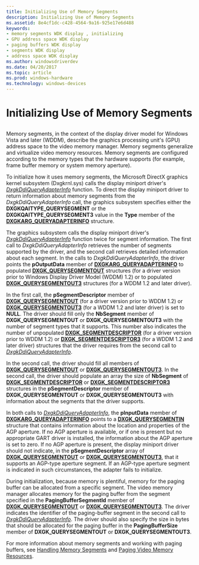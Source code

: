 ```yaml
---
title: Initializing Use of Memory Segments
description: Initializing Use of Memory Segments
ms.assetid: 8e4cf1dc-c428-4564-9a16-925e17e6d488
keywords:
- memory segments WDK display , initializing
- GPU address space WDK display
- paging buffers WDK display
- segments WDK display
- address space WDK display
ms.author: windowsdriverdev
ms.date: 04/20/2017
ms.topic: article
ms.prod: windows-hardware
ms.technology: windows-devices
---
```


# Initializing Use of Memory Segments


## <span id="ddk_initializing_use_of_memory_segments_gg"></span><span id="DDK_INITIALIZING_USE_OF_MEMORY_SEGMENTS_GG"></span>


Memory segments, in the context of the display driver model for Windows Vista and later (WDDM), describe the graphics processing unit's (GPU) address space to the video memory manager. Memory segments generalize and virtualize video memory resources. Memory segments are configured according to the memory types that the hardware supports (for example, frame buffer memory or system memory aperture).

To initialize how it uses memory segments, the Microsoft DirectX graphics kernel subsystem (Dxgkrnl.sys) calls the display miniport driver's [*DxgkDdiQueryAdapterInfo*](https://msdn.microsoft.com/library/windows/hardware/ff559746) function. To direct the display miniport driver to return information about memory segments from the *DxgkDdiQueryAdapterInfo* call, the graphics subsystem specifies either the **DXGKQAITYPE\_QUERYSEGMENT** or the **DXGKQAITYPE\_QUERYSEGMENT3** value in the **Type** member of the [**DXGKARG\_QUERYADAPTERINFO**](https://msdn.microsoft.com/library/windows/hardware/ff557621) structure.

The graphics subsystem calls the display miniport driver's [*DxgkDdiQueryAdapterInfo*](https://msdn.microsoft.com/library/windows/hardware/ff559746) function twice for segment information. The first call to *DxgkDdiQueryAdapterInfo* retrieves the number of segments supported by the driver, and the second call retrieves detailed information about each segment. In the calls to *DxgkDdiQueryAdapterInfo*, the driver points the **pOutputData** member of [**DXGKARG\_QUERYADAPTERINFO**](https://msdn.microsoft.com/library/windows/hardware/ff557621) to populated [**DXGK\_QUERYSEGMENTOUT**](https://msdn.microsoft.com/library/windows/hardware/ff562018) structures (for a driver version prior to Windows Display Driver Model (WDDM) 1.2) or to populated [**DXGK\_QUERYSEGMENTOUT3**](https://msdn.microsoft.com/library/windows/hardware/hh464082) structures (for a WDDM 1.2 and later driver).

In the first call, the **pSegmentDescriptor** member of [**DXGK\_QUERYSEGMENTOUT**](https://msdn.microsoft.com/library/windows/hardware/ff562018) (for a driver version prior to WDDM 1.2) or [**DXGK\_QUERYSEGMENTOUT3**](https://msdn.microsoft.com/library/windows/hardware/hh464082) (for a WDDM 1.2 and later driver) is set to **NULL**. The driver should fill only the **NbSegment** member of **DXGK\_QUERYSEGMENTOUT** or **DXGK\_QUERYSEGMENTOUT3** with the number of segment types that it supports. This number also indicates the number of unpopulated [**DXGK\_SEGMENTDESCRIPTOR**](https://msdn.microsoft.com/library/windows/hardware/ff562035) (for a driver version prior to WDDM 1.2) or [**DXGK\_SEGMENTDESCRIPTOR3**](https://msdn.microsoft.com/library/windows/hardware/hh464086) (for a WDDM 1.2 and later driver) structures that the driver requires from the second call to [*DxgkDdiQueryAdapterInfo*](https://msdn.microsoft.com/library/windows/hardware/ff559746).

In the second call, the driver should fill all members of [**DXGK\_QUERYSEGMENTOUT**](https://msdn.microsoft.com/library/windows/hardware/ff562018) or [**DXGK\_QUERYSEGMENTOUT3**](https://msdn.microsoft.com/library/windows/hardware/hh464082). In the second call, the driver should populate an array the size of **NbSegment** of [**DXGK\_SEGMENTDESCRIPTOR**](https://msdn.microsoft.com/library/windows/hardware/ff562035) or [**DXGK\_SEGMENTDESCRIPTOR3**](https://msdn.microsoft.com/library/windows/hardware/hh464086) structures in the **pSegmentDescriptor** member of **DXGK\_QUERYSEGMENTOUT** or **DXGK\_QUERYSEGMENTOUT3** with information about the segments that the driver supports.

In both calls to [*DxgkDdiQueryAdapterInfo*](https://msdn.microsoft.com/library/windows/hardware/ff559746), the **pInputData** member of [**DXGKARG\_QUERYADAPTERINFO**](https://msdn.microsoft.com/library/windows/hardware/ff557621) points to a [**DXGK\_QUERYSEGMENTIN**](https://msdn.microsoft.com/library/windows/hardware/ff562015) structure that contains information about the location and properties of the AGP aperture. If no AGP aperture is available, or if one is present but no appropriate GART driver is installed, the information about the AGP aperture is set to zero. If no AGP aperture is present, the display miniport driver should not indicate, in the **pSegmentDescriptor** array of [**DXGK\_QUERYSEGMENTOUT**](https://msdn.microsoft.com/library/windows/hardware/ff562018) or [**DXGK\_QUERYSEGMENTOUT3**](https://msdn.microsoft.com/library/windows/hardware/hh464082), that it supports an AGP-type aperture segment. If an AGP-type aperture segment is indicated in such circumstances, the adapter fails to initialize.

During initialization, because memory is plentiful, memory for the paging buffer can be allocated from a specific segment. The video memory manager allocates memory for the paging buffer from the segment specified in the **PagingBufferSegmentId** member of [**DXGK\_QUERYSEGMENTOUT**](https://msdn.microsoft.com/library/windows/hardware/ff562018) or [**DXGK\_QUERYSEGMENTOUT3**](https://msdn.microsoft.com/library/windows/hardware/hh464082). The driver indicates the identifier of the paging-buffer segment in the second call to [*DxgkDdiQueryAdapterInfo*](https://msdn.microsoft.com/library/windows/hardware/ff559746). The driver should also specify the size in bytes that should be allocated for the paging buffer in the **PagingBufferSize** member of **DXGK\_QUERYSEGMENTOUT** or **DXGK\_QUERYSEGMENTOUT3**.

For more information about memory segments and working with paging buffers, see [Handling Memory Segments](handling-memory-segments.md) and [Paging Video Memory Resources](paging-video-memory-resources.md).

 

 





